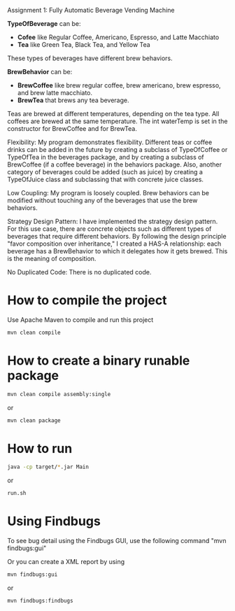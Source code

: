 Assignment 1: Fully Automatic Beverage Vending Machine

**TypeOfBeverage** can be:  

+ **Cofee** like Regular Coffee, Americano, Espresso, and Latte Macchiato
+ **Tea** like Green Tea, Black Tea, and Yellow Tea


These types of beverages have different brew behaviors.

**BrewBehavior** can be:
+ **BrewCoffee** like brew regular coffee, brew americano, brew espresso, and brew latte macchiato.
+ **BrewTea** that brews any tea beverage.

Teas are brewed at different temperatures, depending on the tea type. All coffees are brewed at the same temperature.
The int waterTemp is set in the constructor for BrewCoffee and for BrewTea. 


Flexibility:
My program demonstrates flexibility. Different teas or coffee drinks can be added in the future by creating a subclass of TypeOfCoffee or TypeOfTea in the beverages package, and by creating a subclass of BrewCoffee (if a coffee beverage) in the behaviors package. Also, another category of beverages could be added (such as juice) by creating a TypeOfJuice class and subclassing that with concrete juice classes.

Low Coupling:
My program is loosely coupled. Brew behaviors can be modified without touching any of the beverages that use the brew behaviors. 

Strategy Design Pattern:
I have implemented the strategy design pattern. For this use case, there are concrete objects such as different types of beverages that require different behaviors. By following the design principle "favor composition over inheritance," I created a HAS-A relationship: each beverage has a BrewBehavior to which it delegates how it gets brewed. This is the meaning of composition. 

No Duplicated Code:
There is no duplicated code. 

# How to compile the project

Use Apache Maven to compile and run this project

```bash
mvn clean compile
```

# How to create a binary runable package 


```bash
mvn clean compile assembly:single
```



or 


```bash
mvn clean package
```



# How to run


```bash
java -cp target/*.jar Main

```

or


```bash
run.sh 
```

# Using Findbugs 

To see bug detail using the Findbugs GUI, use the following command "mvn findbugs:gui"

Or you can create a XML report by using  


```bash
mvn findbugs:gui 
```

or 


```bash
mvn findbugs:findbugs
```
